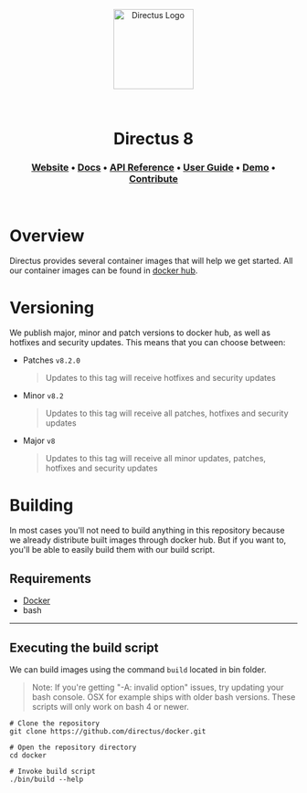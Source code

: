 <p align="center">
  <a href="https://directus.io" target="_blank" rel="noopener noreferrer">
    <img src="https://user-images.githubusercontent.com/522079/43096167-3a1b1118-8e86-11e8-9fb2-7b4e3b1368bc.png" width="140" alt="Directus Logo"/>
  </a>
</p>

<p>&nbsp;</p>
<h1 align="center">
  Directus 8
</h1>

<h3 align="center">
  <a href="https://directus.io">Website</a> •
  <a href="https://docs.directus.io">Docs</a> •
  <a href="https://docs.directus.io/api/reference.html">API Reference</a> •
  <a href="https://docs.directus.io/guides/user-guide.html">User Guide</a> •
  <a href="https://directus.app">Demo</a> •
  <a href="https://docs.directus.io/getting-started/supporting-directus.html">Contribute</a>
</h3>

<p>&nbsp;</p>

# Overview

Directus provides several container images that will help we get started. All our container images can be found in [docker hub](https://hub.docker.com/r/directus/).

# Versioning

We publish major, minor and patch versions to docker hub, as well as hotfixes and security updates. This means that you can choose between:

- Patches `v8.2.0`
  > Updates to this tag will receive hotfixes and security updates
- Minor `v8.2`
  > Updates to this tag will receive all patches, hotfixes and security updates
- Major `v8`
  > Updates to this tag will receive all minor updates, patches, hotfixes and security updates

# Building

In most cases you'll not need to build anything in this repository because we already distribute built images through docker hub. But if you want to, you'll be able to easily build them with our build script.

## Requirements

- [Docker](https://docs.docker.com/install/)
- bash

---

## Executing the build script

We can build images using the command `build` located in bin folder.

> Note: If you're getting "-A: invalid option" issues, try updating your bash console. OSX for example ships with older bash versions. These scripts will only work on bash 4 or newer.

```
# Clone the repository
git clone https://github.com/directus/docker.git

# Open the repository directory
cd docker

# Invoke build script
./bin/build --help
```
